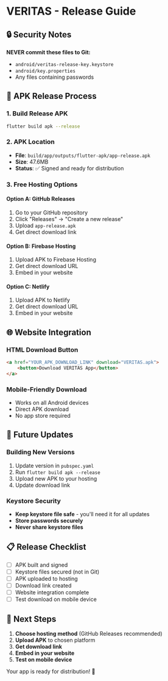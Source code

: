 # VERITAS - Release Guide

## 🔒 Security Notes

**NEVER commit these files to Git:**
- `android/veritas-release-key.keystore`
- `android/key.properties`
- Any files containing passwords

## 📱 APK Release Process

### 1. Build Release APK
```bash
flutter build apk --release
```

### 2. APK Location
- **File**: `build/app/outputs/flutter-apk/app-release.apk`
- **Size**: 47.6MB
- **Status**: ✅ Signed and ready for distribution

### 3. Free Hosting Options

#### Option A: GitHub Releases
1. Go to your GitHub repository
2. Click "Releases" → "Create a new release"
3. Upload `app-release.apk`
4. Get direct download link

#### Option B: Firebase Hosting
1. Upload APK to Firebase Hosting
2. Get direct download URL
3. Embed in your website

#### Option C: Netlify
1. Upload APK to Netlify
2. Get direct download URL
3. Embed in your website

## 🌐 Website Integration

### HTML Download Button
```html
<a href="YOUR_APK_DOWNLOAD_LINK" download="VERITAS.apk">
    <button>Download VERITAS App</button>
</a>
```

### Mobile-Friendly Download
- Works on all Android devices
- Direct APK download
- No app store required

## 🔄 Future Updates

### Building New Versions
1. Update version in `pubspec.yaml`
2. Run `flutter build apk --release`
3. Upload new APK to your hosting
4. Update download link

### Keystore Security
- **Keep keystore file safe** - you'll need it for all updates
- **Store passwords securely**
- **Never share keystore files**

## 📋 Release Checklist

- [ ] APK built and signed
- [ ] Keystore files secured (not in Git)
- [ ] APK uploaded to hosting
- [ ] Download link created
- [ ] Website integration complete
- [ ] Test download on mobile device

## 🎯 Next Steps

1. **Choose hosting method** (GitHub Releases recommended)
2. **Upload APK** to chosen platform
3. **Get download link**
4. **Embed in your website**
5. **Test on mobile device**

Your app is ready for distribution! 🚀
